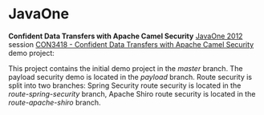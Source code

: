 JavaOne
=======

**Confident Data Transfers with Apache Camel Security**
[JavaOne 2012](http://www.oracle.com/javaone) session [CON3418 - Confident Data Transfers with Apache Camel Security](https://oracleus.activeevents.com/connect/sessionDetail.ww?SESSION_ID=3418) demo project:

This project contains the initial demo project in the *master* branch. The payload security demo is located in the *payload* branch. Route security is split into two branches: Spring Security route security is located in the *route-spring-security* branch, Apache Shiro route security is located in the *route-apache-shiro* branch.